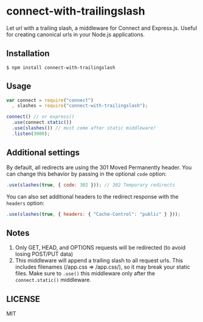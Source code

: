 connect-with-trailingslash
===============

Let url with a trailing slash, a middleware for Connect and Express.js. Useful for creating canonical urls in your Node.js applications.

## Installation

```
$ npm install connect-with-trailingslash
```

## Usage

```javascript
var connect = require("connect")
  , slashes = require("connect-with-trailingslash");

connect() // or express()
  .use(connect.static())
  .use(slashes()) // must come after static middleware!
  .listen(3000);
```

## Additional settings

By default, all redirects are using the 301 Moved Permanently header. You can change this behavior by passing in the optional `code` option:

```javascript
.use(slashes(true, { code: 302 })); // 302 Temporary redirects
```

You can also set additional headers to the redirect response with the `headers` option:

```javascript
.use(slashes(true, { headers: { "Cache-Control": "public" } }));
```

## Notes

1. Only GET, HEAD, and OPTIONS requests will be redirected (to avoid losing POST/PUT data)
2. This middleware will append a trailing slash to all request urls. This includes filenames (/app.css => /app.css/), so it may break your static files. Make sure to `.use()` this middleware only after the `connect.static()` middleware.

## LICENSE

MIT
